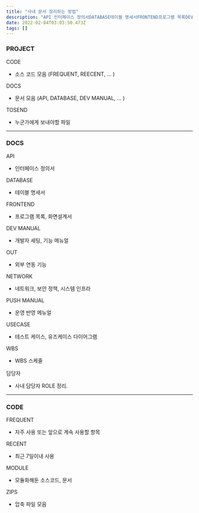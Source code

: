 ```yaml
---
title: "사내 문서 정리하는 방법"
description: "API 인터페이스 정의서DATABASE테이블 명세서FRONTEND프로그램 목록DEV MANUAL개발자 세팅, 기능 메뉴얼FRONTEND화면설계서LAI외부 연동 기능NETWORK네트워크, 보안 정책, 시스템 인프라PUSH MANUAL운영 반영 메뉴얼USECASE테스트 케"
date: 2022-02-04T03:03:50.473Z
tags: []
---
```


### PROJECT

CODE
- 소스 코드 모음 (FREQUENT, REECENT, ... )

DOCS
- 문서 모음 (API, DATABASE, DEV MANUAL, ... )

TOSEND
- 누군가에게 보내야할 파일

---

### DOCS

API 
- 인터페이스 정의서

DATABASE
- 테이블 명세서

FRONTEND
- 프로그램 목록, 화면설계서

DEV MANUAL
- 개발자 세팅, 기능 메뉴얼

OUT
- 외부 연동 기능

NETWORK
- 네트워크, 보안 정책, 시스템 인프라

PUSH MANUAL
- 운영 반영 메뉴얼

USECASE
- 테스트 케이스, 유즈케이스 다이어그램

WBS
- WBS 스케줄

담당자
- 사내 담당자 ROLE 정리. 

----

### CODE


FREQUENT
- 자주 사용 또는 앞으로 계속 사용할 항목

RECENT
- 최근 7일이내 사용

MODULE
- 모듈화해둔 소스코드, 문서

ZIPS
- 압축 파일 모음
